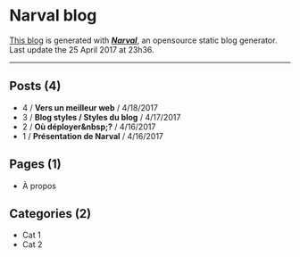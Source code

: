 # Narval blog

[This blog](https://narvaldemo.github.io) is generated with [**_Narval_**](https://github.com/yultivert/narval), an opensource static blog generator. Last update the 25 April 2017 at 23h36.

---

## Posts (4)

- 4 / **Vers un meilleur web** / 4/18/2017
- 3 / **Blog styles / Styles du blog** / 4/17/2017
- 2 / **Où déployer&amp;nbsp;?** / 4/16/2017
- 1 / **Présentation de Narval** / 4/16/2017

## Pages (1)

- À propos

## Categories (2)

- Cat 1
- Cat 2
